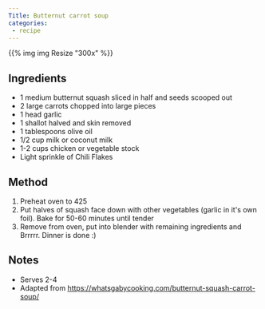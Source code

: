 ```yaml
---
Title: Butternut carrot soup
categories:
 - recipe
---
```

{{% img img Resize "300x" %}}

## Ingredients
* 1 medium butternut squash sliced in half and seeds scooped out
* 2 large carrots chopped into large pieces
* 1 head garlic
* 1 shallot halved and skin removed
* 1 tablespoons olive oil
* 1/2 cup milk or coconut milk
* 1-2 cups chicken or vegetable stock
* Light sprinkle of Chili Flakes

## Method
1. Preheat oven to 425
2. Put halves of squash face down with other vegetables (garlic in it's own foil).  Bake for 50-60 minutes until tender
3. Remove from oven, put into blender with remaining ingredients and Brrrrr.  Dinner is done :)

## Notes
* Serves 2-4
* Adapted from https://whatsgabycooking.com/butternut-squash-carrot-soup/